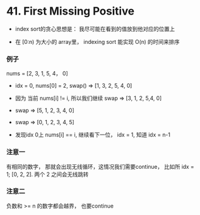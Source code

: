 # 41. First Missing Positive

- index sort的贪心思想是： 我尽可能在看到的值放到他对应的位置上

- 在 [0:n) 为大小的 array里， indexing sort 能实现 O(n) 的时间来排序

### 例子

nums = [2, 3, 1, 5, 4， 0]

- idx = 0, nums[0] = 2, swap() => [1, 3, 2, 5, 4, 0]

- 因为 当前 nums[i] != i, 所以我们继续 swap => [3, 1, 2, 5,4, 0]

- swap => [5, 1, 2, 3, 4, 0]

- swap => [0, 1, 2, 3, 4, 5]

- 发现idx 0上 nums[i] == i, 继续看下一位， idx = 1, 知道 idx = n-1

### 注意一

有相同的数字， 那就会出现无线循环，这情况我们需要continue， 比如所 idx = 1; [0, 2, 2]. 两个 2 之间会无线跳转

### 注意二

负数和 >= n 的数字都会越界， 也要continue
